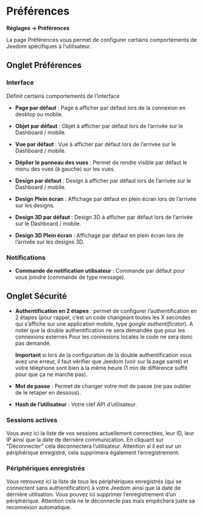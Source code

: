 # Préférences

**Réglages → Préférences**

La page Préférences vous permet de configurer certains comportements de Jeedom spécifiques à l’utilisateur.

## Onglet Préférences

### Interface

Définit certains comportements de l’interface

- **Page par défaut** : Page à afficher par défaut lors de la connexion en desktop ou mobile.
- **Objet par défaut** : Objet à afficher par défaut lors de l’arrivée sur le Dashboard / mobile.

- **Vue par défaut** : Vue à afficher par défaut lors de l’arrivée sur le Dashboard / mobile.
- **Déplier le panneau des vues** : Permet de rendre visible par défaut le menu des vues (à gauche) sur les vues.

- **Design par défaut** : Design à afficher par défaut lors de l’arrivée sur le Dashboard / mobile.
- **Design Plein écran** : Affichage par défaut en plein écran lors de l’arrivée sur les designs.

- **Design 3D par défaut** : Design 3D à afficher par défaut lors de l’arrivée sur le Dashboard / mobile.
- **Design 3D Plein écran** : Affichage par défaut en plein écran lors de l’arrivée sur les designs 3D.

### Notifications

- **Commande de notification utilisateur** : Commande par défaut pour vous joindre (commande de type message).

## Onglet Sécurité

- **Authentification en 2 étapes** : permet de configurer l’authentification en 2 étapes (pour rappel, c’est un code changeant toutes les X secondes qui s’affiche sur une application mobile, type _google authentificator_). A noter que la double authentification ne sera demandée que pour les connexions externes Pour les connexions locales le code ne sera donc pas demandé.

  **Important** si lors de la configuration de la double authentification vous avez une erreur, il faut vérifier que Jeedom (voir sur la page santé) et votre téléphone sont bien à la même heure (1 min de différence suffit pour que ça ne marche pas).

- **Mot de passe** : Permet de changer votre mot de passe (ne pas oublier de le retaper en dessous).

- **Hash de l’utilisateur** : Votre clef API d’utilisateur.

### Sessions actives

Vous avez ici la liste de vos sessions actuellement connectées, leur ID, leur IP ainsi que la date de dernière communication. En cliquant sur "Déconnecter" cela déconnectera l’utilisateur. Attention si il est sur un périphérique enregistré, cela supprimera également l’enregistrement.

### Périphériques enregistrés

Vous retrouvez ici la liste de tous les périphériques enregistrés (qui se connectent sans authentification) à votre Jeedom ainsi que la date de dernière utilisation.
Vous pouvez ici supprimer l’enregistrement d’un périphérique. Attention cela ne le déconnecte pas mais empêchera juste sa reconnexion automatique.
